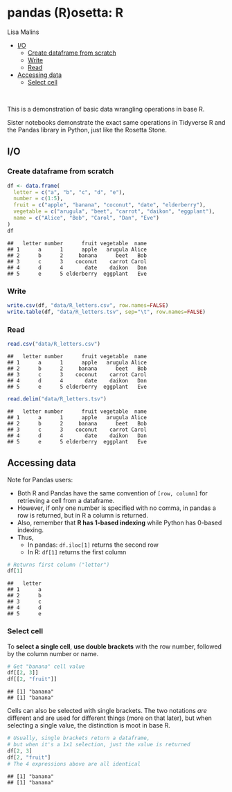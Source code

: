 pandas (R)osetta: R
================
Lisa Malins

- [I/O](#io)
  - [Create dataframe from scratch](#create-dataframe-from-scratch)
  - [Write](#write)
  - [Read](#read)
- [Accessing data](#accessing-data)
  - [Select cell](#select-cell)

 

This is a demonstration of basic data wrangling operations in base R.

Sister notebooks demonstrate the exact same operations in Tidyverse R
and the Pandas library in Python, just like the Rosetta Stone.

## I/O

### Create dataframe from scratch

``` r
df <- data.frame(
  letter = c("a", "b", "c", "d", "e"),
  number = c(1:5),
  fruit = c("apple", "banana", "coconut", "date", "elderberry"),
  vegetable = c("arugula", "beet", "carrot", "daikon", "eggplant"),
  name = c("Alice", "Bob", "Carol", "Dan", "Eve")
)
df
```

    ##   letter number      fruit vegetable  name
    ## 1      a      1      apple   arugula Alice
    ## 2      b      2     banana      beet   Bob
    ## 3      c      3    coconut    carrot Carol
    ## 4      d      4       date    daikon   Dan
    ## 5      e      5 elderberry  eggplant   Eve

### Write

``` r
write.csv(df, "data/R_letters.csv", row.names=FALSE)
write.table(df, "data/R_letters.tsv", sep="\t", row.names=FALSE)
```

### Read

``` r
read.csv("data/R_letters.csv")
```

    ##   letter number      fruit vegetable  name
    ## 1      a      1      apple   arugula Alice
    ## 2      b      2     banana      beet   Bob
    ## 3      c      3    coconut    carrot Carol
    ## 4      d      4       date    daikon   Dan
    ## 5      e      5 elderberry  eggplant   Eve

``` r
read.delim("data/R_letters.tsv")
```

    ##   letter number      fruit vegetable  name
    ## 1      a      1      apple   arugula Alice
    ## 2      b      2     banana      beet   Bob
    ## 3      c      3    coconut    carrot Carol
    ## 4      d      4       date    daikon   Dan
    ## 5      e      5 elderberry  eggplant   Eve

## Accessing data

Note for Pandas users:

- Both R and Pandas have the same convention of `[row, column]` for
  retrieving a cell from a dataframe.
- However, if only one number is specified with no comma, in pandas a
  row is returned, but in R a column is returned.
- Also, remember that **R has 1-based indexing** while Python has
  0-based indexing.
- Thus,
  - In pandas: `df.iloc[1]` returns the second row
  - In R: `df[1]` returns the first column

``` r
# Returns first column ("letter")
df[1]
```

    ##   letter
    ## 1      a
    ## 2      b
    ## 3      c
    ## 4      d
    ## 5      e

### Select cell

To **select a single cell**, **use double brackets** with the row
number, followed by the column number or name.

``` r
# Get "banana" cell value
df[[2, 3]]
df[[2, "fruit"]]
```

    ## [1] "banana"
    ## [1] "banana"

Cells can also be selected with single brackets. The two notations *are*
different and are used for different things (more on that later), but
when selecting a single value, the distinction is moot in base R.

``` r
# Usually, single brackets return a dataframe,
# but when it's a 1x1 selection, just the value is returned
df[2, 3]
df[2, "fruit"]
# The 4 expressions above are all identical
```

    ## [1] "banana"
    ## [1] "banana"
